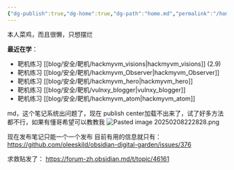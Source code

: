 ```yaml
---
{"dg-publish":true,"dg-home":true,"dg-path":"home.md","permalink":"/home/","tags":["gardenEntry"],"dgPassFrontmatter":true}
---
```


本人菜鸡，而且很懒，只想摆烂


**最近在学**：
+ 靶机练习 [[blog/安全/靶机/hackmyvm_visions\|hackmyvm_visions]] (2.9)
+ 靶机练习 [[blog/安全/靶机/hackmyvm_Observer\|hackmyvm_Observer]]
+ 靶机练习 [[blog/安全/靶机/hackmyvm_hero\|hackmyvm_hero]]
+ 靶机练习 [[blog/安全/靶机/vulnxy_blogger\|vulnxy_blogger]]
+ 靶机练习 [[blog/安全/靶机/hackmyvm_atom\|hackmyvm_atom]]


md，这个笔记系统出问题了，现在
publish center加载不出来了，试了好多方法都不行，如果有懂哥希望可以教教我
![Pasted image 20250208222828.png](/img/user/picture/Pasted%20image%2020250208222828.png)

现在发布笔记只能一个一个发布
目前有用的信息就只有：
https://github.com/oleeskild/obsidian-digital-garden/issues/376

求救贴发了：
https://forum-zh.obsidian.md/t/topic/46161


